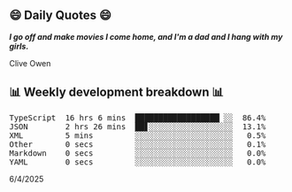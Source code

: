 ## 😄 Daily Quotes 😄

_**I go off and make movies I come home, and I'm a dad and I hang with my girls.**_

Clive Owen



## 📊 Weekly development breakdown 📊

<pre>TypeScript  16 hrs 6 mins  ██████████████████▏░░  86.4%
JSON        2 hrs 26 mins  ██▋░░░░░░░░░░░░░░░░░░  13.1%
XML         5 mins         ░░░░░░░░░░░░░░░░░░░░░   0.5%
Other       0 secs         ░░░░░░░░░░░░░░░░░░░░░   0.1%
Markdown    0 secs         ░░░░░░░░░░░░░░░░░░░░░   0.0%
YAML        0 secs         ░░░░░░░░░░░░░░░░░░░░░   0.0%</pre>

6/4/2025